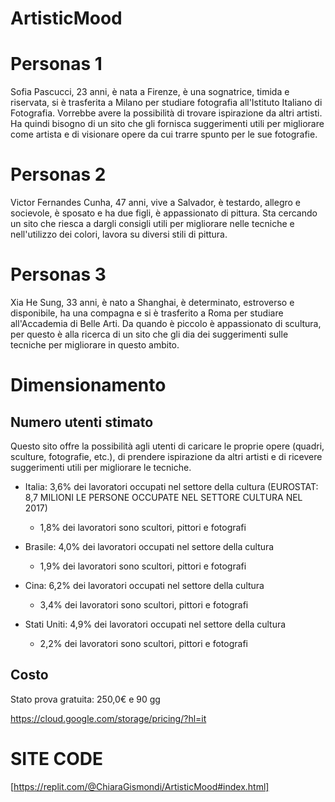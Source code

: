 # ArtisticMood

# Personas 1
Sofia Pascucci, 23 anni, è nata a Firenze, è una sognatrice, timida e riservata, si è trasferita a Milano per studiare fotografia all'Istituto Italiano di Fotografia. Vorrebbe avere la possibilità di trovare ispirazione da altri artisti. Ha quindi bisogno di un sito che gli fornisca suggerimenti utili per migliorare come artista e di visionare opere da cui trarre spunto per le sue fotografie.

# Personas 2
Victor Fernandes Cunha, 47 anni, vive a Salvador, è testardo, allegro e socievole, è sposato e ha due figli, è appassionato di pittura. Sta cercando un sito che riesca a dargli consigli utili per migliorare nelle tecniche e nell'utilizzo dei colori, lavora su diversi stili di pittura.

# Personas 3
Xia He Sung, 33 anni, è nato a Shanghai, è determinato, estroverso e disponibile, ha una compagna e si è trasferito a Roma per studiare all'Accademia di Belle Arti. Da quando è piccolo è appassionato di scultura, per questo è alla ricerca di un sito che gli dia dei suggerimenti sulle tecniche per migliorare in questo ambito.


# Dimensionamento

## Numero utenti stimato
Questo sito offre la possibilità agli utenti di caricare le proprie opere (quadri, sculture, fotografie, etc.), di prendere ispirazione da altri artisti e di ricevere suggerimenti utili per migliorare le tecniche.

- Italia: 3,6% dei lavoratori occupati nel settore della cultura 
(EUROSTAT: 8,7 MILIONI LE PERSONE OCCUPATE NEL SETTORE CULTURA NEL 2017)
  - 1,8% dei lavoratori sono scultori, pittori e fotografi

- Brasile: 4,0% dei lavoratori occupati nel settore della cultura
  - 1,9% dei lavoratori sono scultori, pittori e fotografi

- Cina: 6,2% dei lavoratori occupati nel settore della cultura
  - 3,4% dei lavoratori sono scultori, pittori e fotografi

- Stati Uniti: 4,9% dei lavoratori occupati nel settore della cultura
  - 2,2% dei lavoratori sono scultori, pittori e fotografi

## Costo
Stato prova gratuita: 250,0€ e 90 gg

https://cloud.google.com/storage/pricing/?hl=it

# SITE CODE
[https://replit.com/@ChiaraGismondi/ArtisticMood#index.html]

